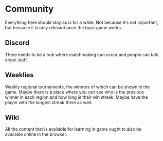 # Community
Everything here should stay as is for a while. Not because it's not important, but because it is only relevant once the base game works.

## Discord
There needs to be a hub where matchmaking can occur and people can talk about stuff.

## Weeklies
Weekly regional tournaments, the winners of which can be shown in the game. Maybe there is a place where you can see who is the previous winner in each region and how long is their win streak. Maybe have the player with the longest streak there as well. 

## Wiki
All the content that is available for learning in game ought to also be available online in the browser.